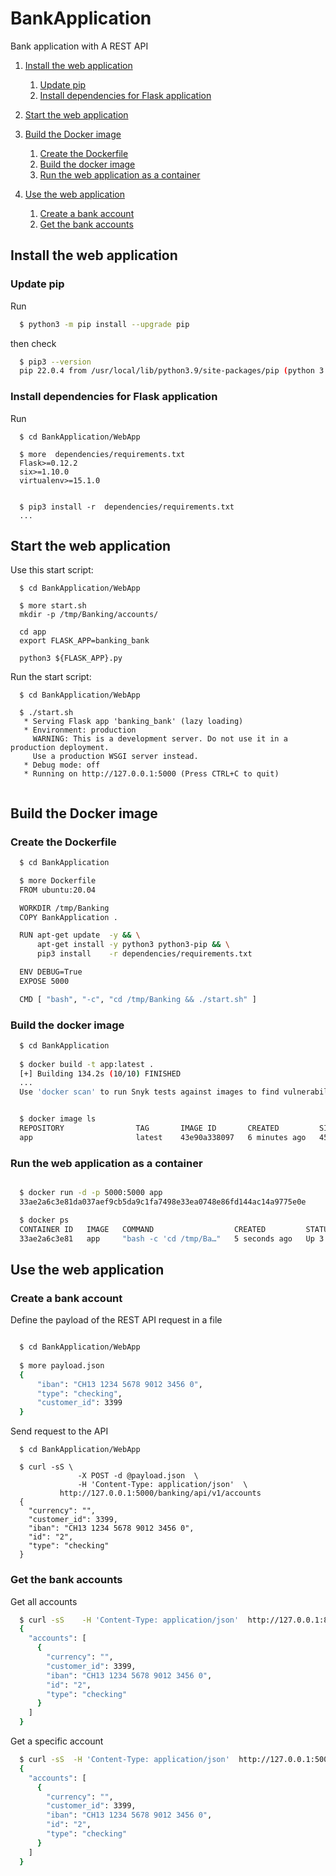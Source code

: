 # BankApplication

Bank application with A REST API


1. [Install the web application](#install)
   1. [Update pip](#update_pip)
   2. [Install dependencies for Flask application](#install_deps)


2. [Start the web application](#start)


3. [Build the Docker image](#build_image)
   1. [Create the Dockerfile](#dockerfile)
   2. [Build the docker image](#image)
   3. [Run the web application as a container](#run_image)



4. [Use the web application](#access_api)
   1. [Create a bank account](#create_account)
   2. [Get the bank accounts](#get_account)




<a name="install" id="install"></a>
## Install the web application


<a name="update_pip" id="update_pip"></a>
### Update pip

Run
```bash
  $ python3 -m pip install --upgrade pip
```

then check

```bash
  $ pip3 --version
  pip 22.0.4 from /usr/local/lib/python3.9/site-packages/pip (python 3.9)
```





<a name="install_deps" id="install_deps"></a>
### Install dependencies for Flask application


Run
```
  $ cd BankApplication/WebApp

  $ more  dependencies/requirements.txt 
  Flask>=0.12.2
  six>=1.10.0
  virtualenv>=15.1.0


  $ pip3 install -r  dependencies/requirements.txt
  ...
```







<a name="start" id="start"></a>
## Start the web application



Use this start script:
```
  $ cd BankApplication/WebApp

  $ more start.sh 
  mkdir -p /tmp/Banking/accounts/

  cd app
  export FLASK_APP=banking_bank

  python3 ${FLASK_APP}.py
```



Run the start script:
```
  $ cd BankApplication/WebApp

  $ ./start.sh
   * Serving Flask app 'banking_bank' (lazy loading)
   * Environment: production
     WARNING: This is a development server. Do not use it in a production deployment.
     Use a production WSGI server instead.
   * Debug mode: off
   * Running on http://127.0.0.1:5000 (Press CTRL+C to quit)
  
```






<a name="build_image" id="build_image"></a>
## Build the Docker image


<a name="dockerfile" id="dockerfile"></a>
### Create the Dockerfile

```bash
  $ cd BankApplication

  $ more Dockerfile 
  FROM ubuntu:20.04

  WORKDIR /tmp/Banking
  COPY BankApplication .

  RUN apt-get update  -y && \
      apt-get install -y python3 python3-pip && \
      pip3 install    -r dependencies/requirements.txt 

  ENV DEBUG=True
  EXPOSE 5000

  CMD [ "bash", "-c", "cd /tmp/Banking && ./start.sh" ]
```




<a name="image" id="image"></a>
### Build the docker image

```bash
  $ cd BankApplication
  
  $ docker build -t app:latest .
  [+] Building 134.2s (10/10) FINISHED
  ...
  Use 'docker scan' to run Snyk tests against images to find vulnerabilities and learn how to fix them


  $ docker image ls
  REPOSITORY                TAG       IMAGE ID       CREATED         SIZE
  app                       latest    43e90a338097   6 minutes ago   454MB
```






<a name="run_image" id="run_image"></a>
### Run the web application as a container


```bash

  $ docker run -d -p 5000:5000 app
  33ae2a6c3e81da037aef9cb5da9c1fa7498e33ea0748e86fd144ac14a9775e0e

  $ docker ps
  CONTAINER ID   IMAGE   COMMAND                  CREATED         STATUS        PORTS                    NAMES
  33ae2a6c3e81   app     "bash -c 'cd /tmp/Ba…"   5 seconds ago   Up 3 seconds  0.0.0.0:5000->5000/tcp   serene_bouman
```







<a name="access_api" id="access_api"></a>
## Use the web application


<a name="create_account" id="create_account"></a>
### Create a bank account


Define the payload of the REST API request in a file
```bash 

  $ cd BankApplication/WebApp
  
  $ more payload.json
  {
      "iban": "CH13 1234 5678 9012 3456 0",
      "type": "checking",
      "customer_id": 3399        
  }
```


Send request to the API

```
  $ cd BankApplication/WebApp

  $ curl -sS \
               -X POST -d @payload.json  \
               -H 'Content-Type: application/json'  \
	       http://127.0.0.1:5000/banking/api/v1/accounts
  {
    "currency": "", 
    "customer_id": 3399, 
    "iban": "CH13 1234 5678 9012 3456 0", 
    "id": "2", 
    "type": "checking"
  }
```






<a name="get_account" id="get_account"></a>
### Get the bank accounts


Get all accounts
```bash
  $ curl -sS    -H 'Content-Type: application/json'  http://127.0.0.1:8888/banking/api/v1/accounts
  {
    "accounts": [
      {
        "currency": "", 
        "customer_id": 3399, 
        "iban": "CH13 1234 5678 9012 3456 0", 
        "id": "2", 
        "type": "checking"
      }
    ]
  }
```



Get a specific account
```bash
  $ curl -sS  -H 'Content-Type: application/json'  http://127.0.0.1:5000/banking/api/v1/accounts/2
  {
    "accounts": [
      {
        "currency": "", 
        "customer_id": 3399, 
        "iban": "CH13 1234 5678 9012 3456 0", 
        "id": "2", 
        "type": "checking"
      }
    ]
  }
```

